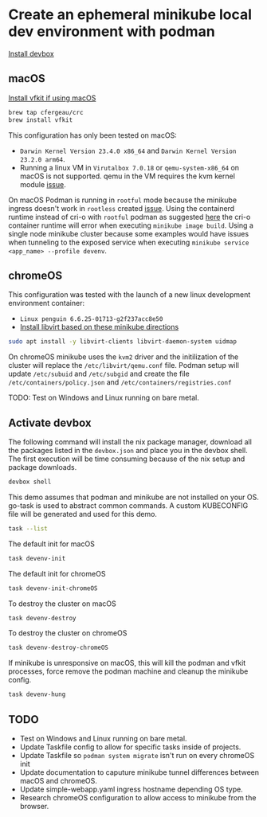 # Create an ephemeral minikube local dev environment with podman

[Install devbox](https://www.jetify.com/devbox/docs/installing_devbox/)

## macOS

[Install vfkit if using macOS](https://github.com/NixOS/nixpkgs/issues/305868)

```bash
brew tap cfergeau/crc
brew install vfkit
```

This configuration has only been tested on macOS:
* `Darwin Kernel Version 23.4.0 x86_64` and `Darwin Kernel Version 23.2.0 arm64`.
* Running a linux VM in `Virutalbox 7.0.18` or `qemu-system-x86_64` on macOS is not supported. qemu in the VM requires the kvm kernel module [issue](https://github.com/containers/podman/issues/19138).

On macOS Podman is running in `rootful` mode because the minikube ingress doesn't work in `rootless` created [issue](https://github.com/kubernetes/minikube/issues/18978). Using the containerd runtime instead of cri-o with `rootful` podman as suggested [here](https://minikube.sigs.k8s.io/docs/drivers/podman/) the cri-o container runtime will error when executing `minikube image build`. Using a single node minikube cluster because some examples would have issues when tunneling to the exposed service when executing `minikube service <app_name> --profile devenv`.

## chromeOS

This configuration was tested with the launch of a new linux development environment container:
* `Linux penguin 6.6.25-01713-g2f237acc8e50`
* [Install libvirt based on these minikube directions](https://richrose.dev/posts/chromeos/productivity/chromeos-minikube/)

```bash
sudo apt install -y libvirt-clients libvirt-daemon-system uidmap
```

On chromeOS minikube uses the `kvm2` driver and the initilization of the cluster will replace the `/etc/libvirt/qemu.conf` file.
Podman setup will update `/etc/subuid` and `/etc/subgid` and create the file `/etc/containers/policy.json` and `/etc/containers/registries.conf`

TODO: Test on Windows and Linux running on bare metal.

## Activate devbox

The following command will install the nix package manager, download all the packages listed in the `devbox.json` and place you in the devbox shell. The first execution will be time consuming because of the nix setup and package downloads.

```bash
devbox shell
```

This demo assumes that podman and minikube are not installed on your OS. go-task is used to abstract common commands. A custom KUBECONFIG file will be generated and used for this demo.

```bash
task --list
```

The default init for macOS

```bash
task devenv-init
```

The default init for chromeOS

```bash
task devenv-init-chromeOS
```

To destroy the cluster on macOS

```bash
task devenv-destroy
```

To destroy the cluster on chromeOS
```bash
task devenv-destroy-chromeOS
```

If minikube is unresponsive on macOS, this will kill the podman and vfkit processes, force remove the podman machine and cleanup the minikube config.

```bash
task devenv-hung
```

## TODO

* Test on Windows and Linux running on bare metal.
* Update Taskfile config to allow for specific tasks inside of projects.
* Update Taskfile so `podman system migrate` isn't run on every chromeOS init
* Update documentation to caputure minikube tunnel differences between macOS and chromeOS.
* Update simple-webapp.yaml ingress hostname depending OS type.
* Research chromeOS configuration to allow access to minikube from the browser.
